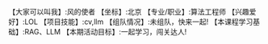 【大家可以叫我】:风的使者
【坐标】:北京
【专业/职业】:算法工程师
【兴趣爱好】:LOL
【项目技能】:cv,llm
【组队情况】:未组队，快来一起!
【本课程学习基础】:RAG、LLM
【本期活动目标】:一起学习，闯关达人!  
